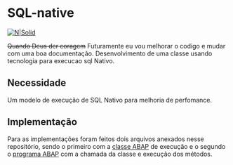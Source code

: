 # SQL-native #

[![N|Solid](https://wiki.scn.sap.com/wiki/download/attachments/1710/ABAP%20Development.png?version=1&modificationDate=1446673897000&api=v2)](https://www.sap.com/brazil/developer.html)

~~Quando Deus der coragem~~ Futuramente eu vou melhorar o codigo e mudar com uma boa documentação.
Desenvolvimento de uma classe usando tecnologia para execucao sql Nativo.

## Necessidade ##
Um modelo de execução de SQL Nativo para melhoria de perfomance.

## Implementação ##
Para as implementações foram feitos dois arquivos anexados nesse repositório, sendo o primeiro com a [classe ABAP](https://github.com/edmilson-nascimento/SQL-native/blob/main/ZEXGMENTESTE.abap) de execução e o segundo o [programa ABAP](https://github.com/edmilson-nascimento/SQL-native/blob/main/ZIWF_CL_DB_SELECT_CARGOLINK.abap) com a chamada da classe e execução dos métodos.
